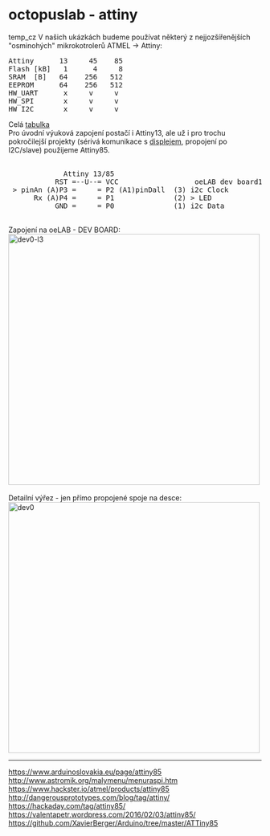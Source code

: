 # octopuslab - attiny
temp_cz
V našich ukázkách budeme používat některý z nejjozšířenějších "osminohých" mikrokotrolerů ATMEL -> Attiny:<br />
<pre>
Attiny      13     45    85
Flash [kB]   1      4     8
SRAM  [B]   64    256   512 
EEPROM      64    256   512 
HW_UART      x     v     v   
HW_SPI       x     v     v
HW_I2C       x     v     v
</pre>
Celá <a href=https://en.wikipedia.org/wiki/Atmel_AVR_ATtiny_comparison_chart>tabulka</a><br />
Pro úvodní výuková zapojení postačí i Attiny13, ale už i pro trochu pokročilejší projekty (sérivá komunikace s <a href ="https://github.com/octopusengine/serial-display">displejem</a>, propojení po I2C/slave) použijeme Attiny85.<br />
<br />
<pre>
             Attiny 13/85 
           RST =--U--= VCC                  oeLAB dev board1                  
 > pinAn (A)P3 =     = P2 (A1)pinDall  (3) i2c Clock 
      Rx (A)P4 =     = P1              (2) > LED 
           GND =     = P0              (1) i2c Data 
</pre>
<br />
Zapojení na oeLAB - DEV BOARD:<br />
<img src="https://raw.githubusercontent.com/octopusengine/octopuslab/master/images/oe-lab-nano-sch1.png" alt="dev0-l3" width="500">
<br /><br />
Detailní výřez - jen přímo propojené spoje na desce:<br />
<img src="https://raw.githubusercontent.com/octopusengine/octopuslab/master/images/oe-lab-1808sch-tiny.png" alt="dev0" width="500">
<br />


<hr />
<a href=https://www.arduinoslovakia.eu/page/attiny85>https://www.arduinoslovakia.eu/page/attiny85</a><br />
<a href=http://www.astromik.org/malymenu/menuraspi.htm>http://www.astromik.org/malymenu/menuraspi.htm</a><br />
<a href=https://www.hackster.io/atmel/products/attiny85>https://www.hackster.io/atmel/products/attiny85</a><br />
<a href=http://dangerousprototypes.com/blog/tag/attiny/>http://dangerousprototypes.com/blog/tag/attiny/</a><br />
<a href=https://hackaday.com/tag/attiny85/>https://hackaday.com/tag/attiny85/</a><br />
<a href=https://valentapetr.wordpress.com/2016/02/03/attiny85/>https://valentapetr.wordpress.com/2016/02/03/attiny85/</a><br />
<a href=https://github.com/XavierBerger/Arduino/tree/master/ATTiny85>https://github.com/XavierBerger/Arduino/tree/master/ATTiny85</a><br />
